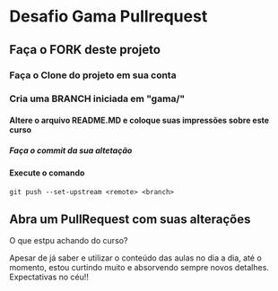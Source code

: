 # Desafio Gama Pullrequest

## Faça o FORK deste projeto

### Faça o Clone do projeto em sua conta

### Cria uma BRANCH iniciada em "gama/"

#### Altere o arquivo README.MD e coloque suas impressões sobre este curso

##### Faça o commit da sua altetação


#### Execute o comando
```git push --set-upstream <remote> <branch>```


## Abra um PullRequest com suas alterações

O que estpu achando do curso?

Apesar de já saber e utilizar o conteúdo das aulas no dia a dia, até o momento, estou curtindo muito e absorvendo sempre novos detalhes. Expectativas no céu!!

